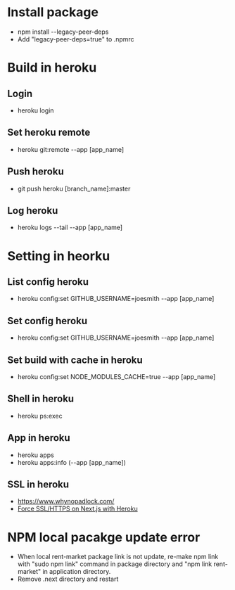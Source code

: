 # Install package

- npm install --legacy-peer-deps
- Add "legacy-peer-deps=true" to .npmrc

# Build in heroku

## Login

- heroku login

## Set heroku remote

- heroku git:remote --app [app_name]

## Push heroku

- git push heroku [branch_name]:master

## Log heroku

- heroku logs --tail --app [app_name]

# Setting in heorku

## List config heroku

- heroku config:set GITHUB_USERNAME=joesmith --app [app_name]

## Set config heroku

- heroku config:set GITHUB_USERNAME=joesmith --app [app_name]

## Set build with cache in heroku

- heroku config:set NODE_MODULES_CACHE=true --app [app_name]

## Shell in heroku

- heroku ps:exec

## App in heroku

- heroku apps
- heroku apps:info (--app [app_name])

## SSL in heroku

- https://www.whynopadlock.com/
- [Force SSL/HTTPS on Next.js with Heroku](https://medium.com/@tpae/enabling-ssl-https-on-next-js-with-heroku-55d0c6ce8516)

# NPM local pacakge update error

- When local rent-market package link is not update, re-make npm link with "sudo npm link" command in package directory and "npm link rent-market" in application directory.
- Remove .next directory and restart
